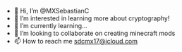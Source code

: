 - 👋 Hi, I’m @MXSebastianC
- 👀 I’m interested in learning more about cryptography!
- 🌱 I’m currently learning...
- 💞️ I’m looking to collaborate on creating minecraft mods
- 📫 How to reach me sdcmx17@icloud.com

<!---
MXSebastianC/MXSebastianC is a ✨ special ✨ repository because its `README.md` (this file) appears on your GitHub profile.
You can click the Preview link to take a look at your changes.
--->
